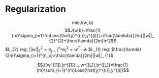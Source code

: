 # Regularization

$$minJ(w,b)$$
$$J(w,b)=\frac{1}{m}\sigma_{i=1}^mLoss(\hat{y}^{(i)},y^{(i)})+\frac{\lambda}{2m}||w||_ {2}^{2}+\frac{\lamda}{2m}b^2$$
$L_{2} reg:  $||w||_ 2^2=\sigma_{j=1}^{n_x}w_{j}^{2}=w^T\cdot w$
$L_{1} reg:  $\frac{\lamda}{2m}\sigma_{i=1}^{n_x}=\frac{\lamda}{2m}||w||_ {1}$

$$J(w^{[1]},b^{[1]},...w^{[L]},b^{[L]}=\frac{1}{m}\sum_{i=1}^{m}Loss(\hat{y}^{(i)},y^{(i)}$$
